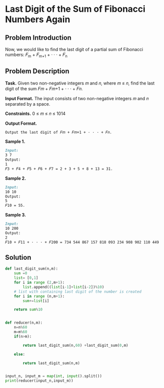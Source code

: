 # Last Digit of the Sum of Fibonacci Numbers Again

## Problem Introduction

Now, we would like to find the last digit of a partial sum of Fibonacci numbers: 𝐹<sub>m</sub> + 𝐹<sub>m+1</sub> + · · · + 𝐹<sub>n</sub>

## Problem Description

**Task.** Given two non-negative integers 𝑚 and 𝑛, where 𝑚 ≤ 𝑛, find the last digit of the sum 𝐹𝑚 + 𝐹𝑚+1 +
· · · + 𝐹𝑛.

**Input Format.** The input consists of two non-negative integers 𝑚 and 𝑛 separated by a space.

**Constraints.** 0 ≤ 𝑚 ≤ 𝑛 ≤ 1014

**Output Format.**

```md
Output the last digit of 𝐹𝑚 + 𝐹𝑚+1 + · · · + 𝐹𝑛.
```

**Sample 1.**

```md
Input:
3 7
Output:
1
𝐹3 + 𝐹4 + 𝐹5 + 𝐹6 + 𝐹7 = 2 + 3 + 5 + 8 + 13 = 31.
```

**Sample 2.**

```md
Input:
10 10
Output:
5
𝐹10 = 55.
```

**Sample 3.**

```md
Input:
10 200
Output:
2
𝐹10 + 𝐹11 + · · · + 𝐹200 = 734 544 867 157 818 093 234 908 902 110 449 296 423 262
```

## Solution

```py
def last_digit_sum(n,m):
    sum =0
    list= [0,1]
    for i in range (2,m+1):
        list.append((list[i-1]+list[i-2])%10)
    # list with containing last digit of the number is created
    for i in range (n,m+1):
        sum+=list[i]

    return sum%10


def reducer(n,m):
    n=n%60
    m=m%60
    if(n>m):

        return last_digit_sum(n,60) +last_digit_sum(0,m)

    else:

        return last_digit_sum(n,m)


input_n, input_m = map(int, input().split())
print(reducer(input_n,input_m))
```
